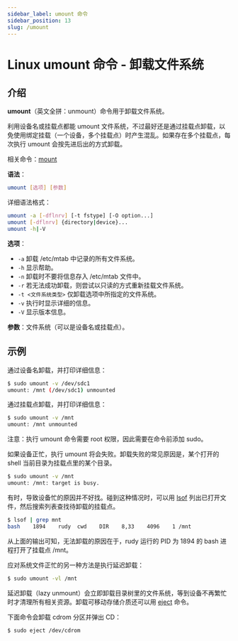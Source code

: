 ```yaml
---
sidebar_label: umount 命令
sidebar_position: 13
slug: /umount
---
```


# Linux umount 命令 - 卸载文件系统



## 介绍

**umount**（英文全拼：unmount）命令用于卸载文件系统。

利用设备名或挂载点都能 umount 文件系统，不过最好还是通过挂载点卸载，以免使用绑定挂载（一个设备，多个挂载点）时产生混乱。如果存在多个挂载点，每次执行 umount 会按先进后出的方式卸载。

相关命令：[mount](/linux-command/mount/)

**语法**：

```bash
umount [选项] [参数]
```

详细语法格式：

```bash
umount -a [-dflnrv] [-t fstype] [-O option...]
umount [-dflnrv] {directory|device}...
umount -h|-V
```

**选项**：

- `-a` 卸载 /etc/mtab 中记录的所有文件系统。
- `-h` 显示帮助。
- `-n` 卸载时不要将信息存入 /etc/mtab 文件中。
- `-r` 若无法成功卸载，则尝试以只读的方式重新挂载文件系统。
- `-t <文件系统类型>` 仅卸载选项中所指定的文件系统。
- `-v` 执行时显示详细的信息。
- `-V` 显示版本信息。

**参数**：文件系统（可以是设备名或挂载点）。



## 示例

通过设备名卸载，并打印详细信息：

```bash
$ sudo umount -v /dev/sdc1
umount: /mnt (/dev/sdc1) unmounted
```

通过挂载点卸载，并打印详细信息：

```bash
$ sudo umount -v /mnt
umount: /mnt unmounted
```

注意：执行 umount 命令需要 root 权限，因此需要在命令前添加 sudo。

如果设备正忙，执行 umount 将会失败。卸载失败的常见原因是，某个打开的 shell 当前目录为挂载点里的某个目录。

```bash
$ sudo umount -v /mnt
umount: /mnt: target is busy.
```

有时，导致设备忙的原因并不好找。碰到这种情况时，可以用 [lsof](/linux-command/lsof/) 列出已打开文件，然后搜索列表查找待卸载的挂载点。

```bash
$ lsof | grep mnt
bash    1894    rudy  cwd    DIR    8,33    4096    1 /mnt
```

从上面的输出可知，无法卸载的原因在于，rudy 运行的 PID 为 1894 的 bash 进程打开了挂载点 /mnt。

应对系统文件正忙的另一种方法是执行延迟卸载：

```bash
$ sudo umount -vl /mnt
```

延迟卸载（lazy unmount）会立即卸载目录树里的文件系统，等到设备不再繁忙时才清理所有相关资源。卸载可移动存储介质还可以用 [eject](/linux-command/eject/) 命令。

下面命令会卸载 cdrom 分区并弹出 CD：

```bash
$ sudo eject /dev/cdrom
```

